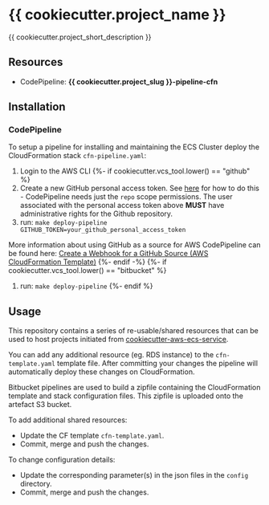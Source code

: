 # {{ cookiecutter.project_name }}

{{ cookiecutter.project_short_description }}

## Resources
- CodePipeline: **{{ cookiecutter.project_slug }}-pipeline-cfn**

## Installation

### CodePipeline
To setup a pipeline for installing and maintaining the ECS Cluster deploy the CloudFormation stack `cfn-pipeline.yaml`:

1. Login to the AWS CLI
{%- if cookiecutter.vcs_tool.lower() == "github" %}
1. Create a new GitHub personal access token. See [here](https://help.github.com/articles/creating-a-personal-access-token-for-the-command-line/) for how to do this - CodePipeline needs just the `repo` scope permissions. The user associated with the personal access token above **MUST** have administrative rights for the Github repository.
1. run: `make deploy-pipeline GITHUB_TOKEN=your_github_personal_access_token`

More information about using GitHub as a source for AWS CodePipeline can be found here:  [Create a Webhook for a GitHub Source (AWS CloudFormation Template)](https://docs.aws.amazon.com/codepipeline/latest/userguide/pipelines-webhooks-create-cfn.html)
{%- endif -%}
{%- if cookiecutter.vcs_tool.lower() == "bitbucket" %}
1. run: `make deploy-pipeline`
{%- endif %}

## Usage
This repository contains a series of re-usable/shared resources that can be used to host projects initiated from [cookiecutter-aws-ecs-service](https://github.com/element7-io/cookiecutter-aws-ecs-service).

You can add any additional resource (eg. RDS instance) to the `cfn-template.yaml` template file.
After committing your changes the pipeline will automatically deploy these changes on CloudFormation.

Bitbucket pipelines are used to build a zipfile containing the CloudFormation template and stack configuration files. This zipfile is uploaded onto the artefact S3 bucket.

To add additional shared resources:

* Update the CF template `cfn-template.yaml`.
* Commit, merge and push the changes.

To change configuration details:

* Update the corresponding parameter(s) in the json files in the `config` directory.
* Commit, merge and push the changes.
